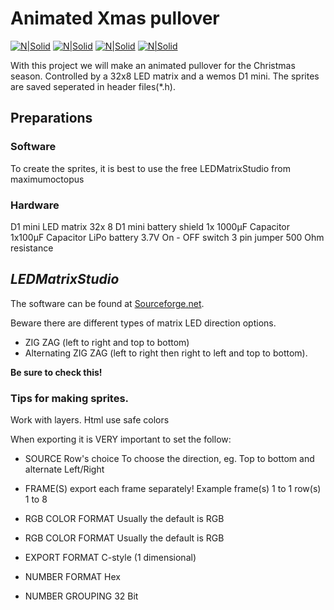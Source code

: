 # Animated Xmas pullover
[![N|Solid](https://img.shields.io/badge/platform-Arduino-blue)](https://img.shields.io/badge/platform-Arduino-blue) [![N|Solid](https://img.shields.io/badge/Model-ESP8266-yellowgreen)](https://img.shields.io/badge/Model-ESP8266-yellowgreen) [![N|Solid](https://img.shields.io/badge/Release-V%204.0.1-red)](https://img.shields.io/badge/Release-V%204.0.1-red) [![N|Solid](https://img.shields.io/badge/Type-Wearable-blueviolet)](https://img.shields.io/badge/Type-Wearable-blueviolet)  

With this project we will make an animated pullover for the Christmas season.
Controlled by a 32x8 LED matrix and a wemos D1 mini.
The sprites are saved seperated in header files(*.h).

## Preparations

### Software

To create the sprites, it is best to use the free LEDMatrixStudio from maximumoctopus

### Hardware
D1 mini
LED matrix 32x 8
D1 mini battery shield
1x 1000µF Capacitor
1x100µF Capacitor
LiPo battery 3.7V
On - OFF switch
3 pin jumper
500 Ohm resistance


## _LEDMatrixStudio_
The software can be found at [Sourceforge.net](https://sourceforge.net/projects/led-matrix-studio/ "Sourceforge.net").

Beware there are different types of matrix LED direction options.
- ZIG ZAG (left to right and top to bottom)
- Alternating ZIG ZAG (left to right then right to left and top to bottom).

**Be sure to check this!**

### Tips for making sprites.

Work with layers.
Html use safe colors

When exporting it is VERY important to set the follow:

- SOURCE
Row's choice
To choose the direction, eg. Top to bottom and alternate Left/Right

- FRAME(S)
export each frame separately!
Example
frame(s) 1 to 1
row(s) 1 to 8

- RGB COLOR FORMAT
Usually the default is RGB

- RGB COLOR FORMAT
Usually the default is RGB

- EXPORT FORMAT
C-style (1 dimensional)

- NUMBER FORMAT
Hex

- NUMBER GROUPING
32 Bit
